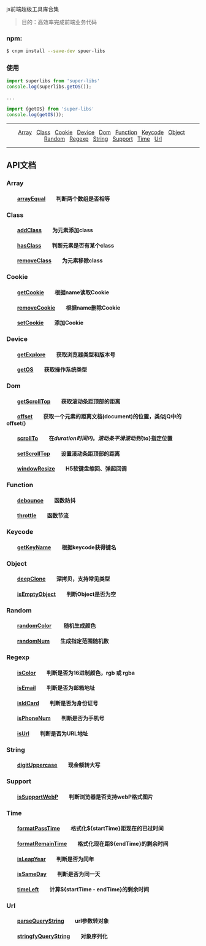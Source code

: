 js前端超级工具库合集

> 目的：高效率完成前端业务代码

### npm:
```bash
$ cnpm install --save-dev spuer-libs
```

### 使用

``` javascript
import superlibs from 'super-libs' 
console.log(superlibs.getOS());

...

import {getOS} from 'super-libs' 
console.log(getOS());
```

---

<p align="center">
    <a href="#Array">Array</a>&nbsp;&nbsp;
    <a href="#Class">Class</a>&nbsp;&nbsp;
    <a href="#Cookie">Cookie</a>&nbsp;&nbsp;
    <a href="#Device">Device</a>&nbsp;&nbsp;
    <a href="#Dom">Dom</a>&nbsp;&nbsp;
    <a href="#Function">Function</a>&nbsp;&nbsp;
    <a href="#Keycode">Keycode</a>&nbsp;&nbsp;
    <a href="#Object">Object</a>&nbsp;&nbsp;
    <a href="#Random">Random</a>&nbsp;&nbsp;
    <a href="#Regexp">Regexp</a>&nbsp;&nbsp;
    <a href="#String">String</a>&nbsp;&nbsp;
    <a href="#Support">Support</a>&nbsp;&nbsp;
    <a href="#Time">Time</a>&nbsp;&nbsp;
    <a href="#Url">Url</a>
</p>

---



## API文档

### Array  
####  &emsp;&emsp;[arrayEqual][arrayEqual]&emsp;&emsp;判断两个数组是否相等 

### Class
#### &emsp;&emsp;[addClass][addClass]&emsp;&emsp;为元素添加class  
#### &emsp;&emsp;[hasClass][hasClass]&emsp;&emsp;判断元素是否有某个class  
#### &emsp;&emsp;[removeClass][removeClass]&emsp;&emsp;为元素移除class  

### Cookie 
#### &emsp;&emsp;[getCookie][getCookie]&emsp;&emsp;根据name读取Cookie  
#### &emsp;&emsp;[removeCookie][removeCookie]&emsp;&emsp;根据name删除Cookie
#### &emsp;&emsp;[setCookie][setCookie]&emsp;&emsp;添加Cookie 

### Device  
#### &emsp;&emsp;[getExplore][getExplore]&emsp;&emsp;获取浏览器类型和版本号  
#### &emsp;&emsp;[getOS][getOS]&emsp;&emsp;获取操作系统类型

### Dom  
#### &emsp;&emsp;[getScrollTop][getScrollTop]&emsp;&emsp;获取滚动条距顶部的距离
#### &emsp;&emsp;[offset][offset]&emsp;&emsp;获取一个元素的距离文档(document)的位置，类似jQ中的offset()
#### &emsp;&emsp;[scrollTo][scrollTo]&emsp;&emsp;在${duration}时间内，滚动条平滑滚动到${to}指定位置
#### &emsp;&emsp;[setScrollTop][setScrollTop]&emsp;&emsp;设置滚动条距顶部的距离
#### &emsp;&emsp;[windowResize][windowResize]&emsp;&emsp;H5软键盘缩回、弹起回调

### Function  
#### &emsp;&emsp;[debounce][debounce]&emsp;&emsp;函数防抖   
#### &emsp;&emsp;[throttle][throttle]&emsp;&emsp;函数节流   

### Keycode  
#### &emsp;&emsp;[getKeyName][getKeyName]&emsp;&emsp;根据keycode获得键名 

### Object  
#### &emsp;&emsp;[deepClone][deepClone]&emsp;&emsp;深拷贝，支持常见类型
#### &emsp;&emsp;[isEmptyObject][isEmptyObject]&emsp;&emsp;判断Object是否为空

### Random  
#### &emsp;&emsp;[randomColor][randomColor] &emsp;&emsp;随机生成颜色
#### &emsp;&emsp;[randomNum][randomNum]&emsp;&emsp;生成指定范围随机数 

### Regexp  
#### &emsp;&emsp;[isColor][isColor]&emsp;&emsp;判断是否为16进制颜色，rgb 或 rgba
#### &emsp;&emsp;[isEmail][isEmail]&emsp;&emsp;判断是否为邮箱地址 
#### &emsp;&emsp;[isIdCard][isIdCard]&emsp;&emsp;判断是否为身份证号
#### &emsp;&emsp;[isPhoneNum][isPhoneNum]&emsp;&emsp;判断是否为手机号  
#### &emsp;&emsp;[isUrl][isUrl]&emsp;&emsp;判断是否为URL地址

### String  
#### &emsp;&emsp;[digitUppercase][digitUppercase]&emsp;&emsp;现金额转大写

### Support  
#### &emsp;&emsp;[isSupportWebP][isSupportWebP]&emsp;&emsp;判断浏览器是否支持webP格式图片
#### 

### Time  
#### &emsp;&emsp;[formatPassTime][formatPassTime]&emsp;&emsp;格式化${startTime}距现在的已过时间
#### &emsp;&emsp;[formatRemainTime][formatRemainTime]&emsp;&emsp;格式化现在距${endTime}的剩余时间
#### &emsp;&emsp;[isLeapYear][isLeapYear]&emsp;&emsp;判断是否为闰年
#### &emsp;&emsp;[isSameDay][isSameDay]&emsp;&emsp;判断是否为同一天
#### &emsp;&emsp;[timeLeft][timeLeft]&emsp;&emsp;计算${startTime - endTime}的剩余时间

### Url
#### &emsp;&emsp;[parseQueryString][parseQueryString]&emsp;&emsp;url参数转对象
#### &emsp;&emsp;[stringfyQueryString][stringfyQueryString]&emsp;&emsp;对象序列化

[arrayEqual]:/master/src/array/arrayEqual.js

[addClass]:/master/src/class/addClass.js
[hasClass]:/master/src/class/hasClass.js
[removeClass]:/master/src/class/removeClass.js

[getCookie]:/master/src/cookie/getCookie.js
[removeCookie]:/master/src/cookie/removeCookie.js
[setCookie]:/master/src/cookie/setCookie.js

[getExplore]:/master/src/device/getExplore.js
[getOS]:/master/src/device/getOS.js

[getScrollTop]:/master/src/dom/getScrollTop.js
[offset]:/master/src/dom/offset.js
[scrollTo]:/master/src/dom/scrollTo.js
[setScrollTop]:/master/src/dom/setScrollTop.js
[windowResize]:/master/src/dom/windowResize.js

[debounce]:/master/src/function/debounce.js
[throttle]:/master/src/function/throttle.js

[getKeyName]:/master/src/keycode/getKeyName.js

[deepClone]:/master/src/object/deepClone.js
[isEmptyObject]:/master/src/object/isEmptyObject.js

[randomColor]:/master/src/random/randomColor.js
[randomNum]:/master/src/random/randomNum.js

[isColor]:/master/src/regexp/isColor.js
[isEmail]:/master/src/regexp/isEmail.js
[isIdCard]:/master/src/regexp/isIdCard.js
[isPhoneNum]:/master/src/regexp/isPhoneNum.js
[isUrl]:/master/src/regexp/isUrl.js

[digitUppercase]:/master/src/string/digitUppercase.js

[isSupportWebP]:/master/src/support/isSupportWebP.js

[formatPassTime]:/master/src/time/formatPassTime.js
[formatRemainTime]:/master/src/time/formatRemainTime.js
[isLeapYear]:/master/src/time/isLeapYear.js
[isSameDay]:/master/src/time/isSameDay.js
[timeLeft]:/master/src/time/timeLeft.js

[parseQueryString]:/master/src/url/parseQueryString.js
[stringfyQueryString]:/master/src/url/stringfyQueryString.js
